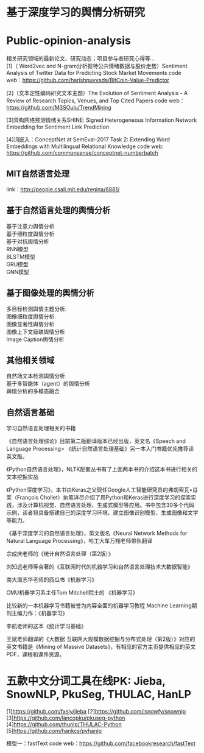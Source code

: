 # 基于深度学习的舆情分析研究

# Public-opinion-analysis
相关研究领域的最新论文、研究动态；项目参与者研究心得等...<br>
[1]（ Word2vec and N-gram分析推特公共情绪数据与股价走势）Sentiment Analysis of Twitter Data for Predicting Stock Market Movements
code web：https://github.com/harishpuvvada/BitCoin-Value-Predictor

[2]（文本定性编码研究文本主题）The Evolution of Sentiment Analysis - A Review of Research Topics, Venues, and Top Cited Papers
code web：https://github.com/M3SOulu/TrendMining

[3]异构网络预测情绪关系SHINE: Signed Heterogeneous Information Network Embedding for Sentiment Link Prediction

[4]词嵌入：ConceptNet at SemEval-2017 Task 2: Extending Word Embeddings with Multilingual Relational Knowledge
code web: https://github.com/commonsense/conceptnet-numberbatch

## MIT自然语言处理
link：http://people.csail.mit.edu/regina/6881/

## 基于自然语言处理的舆情分析
基于注意力舆情分析<br>
基于细粒度舆情分析<br>
基于对抗舆情分析<br>
RNN模型<br>
BLSTM模型<br>
GRU模型<br>
GNN模型<br>
## 基于图像处理的舆情分析
多目标检测舆情主题分析.<br>
图像细粒度舆情分析.<br>
图像显著性舆情分析<br>
图像上下文级联舆情分析<br>
Image Caption舆情分析<br>


## 其他相关领域
自然场文本检测舆情分析<br>
基于多智能体（agent）的舆情分析<br>
舆情分析的多模态融合<br>
 
## 自然语言基础

学习自然语言处理相关的书籍

《自然语言处理综论》目前第二版翻译版本已经出版，英文名《Speech and Language Processing>
《统计自然语言处理基础》另一本入门书籍优先推荐读英文版。

《Python自然语言处理》，NLTK配套丛书有了上面两本书的介绍这本书进行相关的文本挖掘实战

《Python深度学习》，本书由Keras之父现任Google人工智能研究员的弗朗索瓦•肖莱（François Chollet）执笔详尽介绍了用Python和Keras进行深度学习的探索实践，涉及计算机视觉、自然语言处理、生成式模型等应用。书中包含30多个代码示例，读者将具备搭建自己的深度学习环境、建立图像识别模型、生成图像和文字等能力。

《基于深度学习的自然语言处理》，英文版名《Neural Network Methods for Natural Language Processing》，哈工大车万翔老师带队翻译

宗成庆老师的《统计自然语言处理（第2版）》

刘知远老师等合著的《互联网时代的机器学习和自然语言处理技术大数据智能》

南大周志华老师的西瓜书《机器学习》

CMU机器学习系主任Tom Mitchell院士的 《机器学习》

比较新的一本机器学习书籍被誉为内容全面的机器学习教程 Machine Learning期刊主编力作：《机器学习》

李航老师的这本《统计学习基础》

王斌老师翻译的《大数据 互联网大规模数据挖掘与分布式处理（第2版）》对应的英文书籍是《Mining of Massive Datasets》，有相应的官方主页提供相应的英文PDF，课程和课件资源。
      
# 五款中文分词工具在线PK: Jieba, SnowNLP, PkuSeg, THULAC, HanLP
[1]https://github.com/fxsjy/jieba
[2]https://github.com/isnowfy/snownlp
[3]https://github.com/lancopku/pkuseg-python
[4]https://github.com/thunlp/THULAC-Python
[5]https://github.com/hankcs/pyhanlp

模型一：fastText
code web：https://github.com/facebookresearch/fastText
